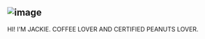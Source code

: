## ![image](https://github.com/user-attachments/assets/6e389f1b-a1a0-4f9e-9c9f-bd93ebd66e25)





HI! I'M JACKIE. COFFEE LOVER AND CERTIFIED PEANUTS LOVER. 




<!--
**jruiz143/jruiz143** is a ✨ _special_ ✨ repository because its `README.md` (this file) appears on your GitHub profile.

Here are some ideas to get you started:

- 🔭 I’m currently working on ...
- 🌱 I’m currently learning ...
- 👯 I’m looking to collaborate on ...
- 🤔 I’m looking for help with ...
- 💬 Ask me about ...
- 📫 How to reach me: ...
- 😄 Pronouns: ...
- ⚡ Fun fact: ...
-->
